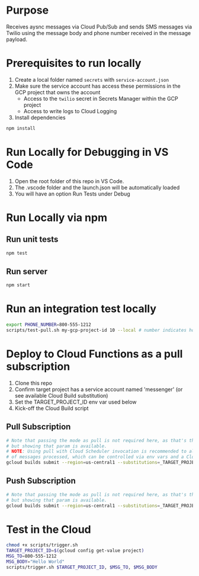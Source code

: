 # Purpose
Receives aysnc messages via Cloud Pub/Sub and sends SMS messages via Twilio using the message body and phone number received in the message payload.

# Prerequisites to run locally
1. Create a local folder named `secrets` with `service-account.json`
2. Make sure the service account has access these permissions in the GCP project that owns the account
   * Access to the `twilio` secret in Secrets Manager within the GCP project
   * Access to write logs to Cloud Logging 
3. Install dependencies
```bash
npm install
```

# Run Locally for Debugging in VS Code
1. Open the root folder of this repo in VS Code.
2. The .vscode folder and the launch.json will be automatically loaded
3. You will have an option Run Tests under Debug

# Run Locally via npm
## Run unit tests
```bash
npm test 
```
## Run server
```bash
npm start
```

# Run an integration test locally
```bash
export PHONE_NUMBER=800-555-1212
scripts/test-pull.sh my-gcp-project-id 10 --local # number indicates how many messages to publish
```

# Deploy to Cloud Functions as a pull subscription
1. Clone this repo
2. Confirm target project has a service account named 'messenger' (or see available Cloud Build substitution)
3. Set the TARGET_PROJECT_ID env var used below
4. Kick-off the Cloud Build script
## Pull Subscription
```bash
# Note that passing the mode as pull is not required here, as that's the default,
# but showing that param is available.
# NOTE: Using pull with Cloud Scheduler invocation is recommended to allow control over the number
# of messages processed, which can be controlled via env vars and a Cloud Build substitution.
gcloud builds submit --region=us-central1 --substitutions=_TARGET_PROJECT_ID=$TARGET_PROJECT_ID,_MODE=pull
```
## Push Subscription
```bash
# Note that passing the mode as pull is not required here, as that's the default,
# but showing that param is available.
gcloud builds submit --region=us-central1 --substitutions=_TARGET_PROJECT_ID=$TARGET_PROJECT_ID,_MODE=push
```

# Test in the Cloud
```bash
chmod +x scripts/trigger.sh
TARGET_PROJECT_ID=$(gcloud config get-value project)
MSG_TO=800-555-1212
MSG_BODY="Hello World"
scripts/trigger.sh $TARGET_PROJECT_ID, $MSG_TO, $MSG_BODY
```